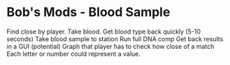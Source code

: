 # Bob's Mods - Blood Sample

Find close by player.
Take blood.
Get blood type back quickly (5-10 seconds)
Take blood sample to station
Run full DNA comp
Get back results in a GUI
(potential) Graph that player has to check how close of a match
Each letter or number could represent a value.

